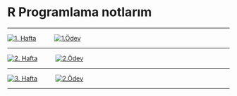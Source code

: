 # R Programlama notlarım
 ------------------------------------------------------------------------------------------


 [![1. Hafta](https://img.shields.io/badge/1.-Hafta-257180.svg)](/1_hafta.ipynb)⠀⠀⠀⠀[![1.Ödev](https://img.shields.io/badge/1.-Ödev-F3C623.svg)](/1_odev.ipynb) 

 ------------------------------------------------------------------------------------------

 [![2. Hafta](https://img.shields.io/badge/2.-Hafta-F2E5BF.svg)](/1_hafta.ipynb)⠀⠀⠀⠀[![2.Ödev](https://img.shields.io/badge/2.-Ödev-EB8317.svg)](/2_odev.ipynb) 

 ------------------------------------------------------------------------------------------

 [![3. Hafta](https://img.shields.io/badge/3.-Hafta-FD8B51.svg)](/3_hafta.ipynb)⠀⠀⠀⠀[![2.Ödev](https://img.shields.io/badge/2.-Ödev-10375C.svg)](/2_odev.ipynb) 

 ------------------------------------------------------------------------------------------
 

 
 
 
